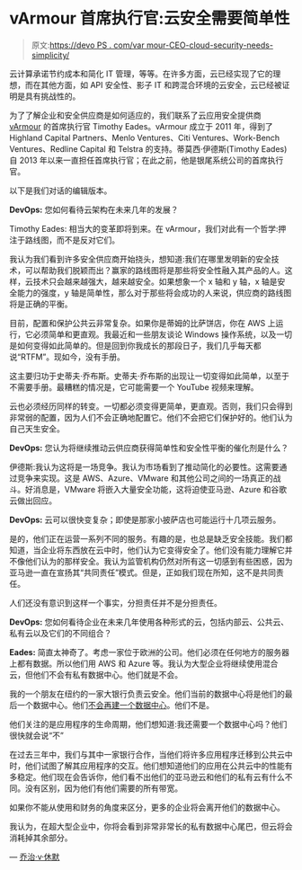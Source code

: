 # vArmour 首席执行官:云安全需要简单性

> 原文:[https://devo PS . com/var mour-CEO-cloud-security-needs-simplicity/](https://devops.com/varmour-ceo-cloud-security-needs-simplicity/)

云计算承诺节约成本和简化 IT 管理，等等。在许多方面，云已经实现了它的理想，而在其他方面，如 API 安全性、影子 IT 和跨混合环境的云安全，云已经被证明是具有挑战性的。

为了了解企业和安全供应商是如何适应的，我们联系了云应用安全提供商 [vArmour](https://www.varmour.com/) 的首席执行官 Timothy Eades。vArmour 成立于 2011 年，得到了 Highland Capital Partners、Menlo Ventures、Citi Ventures、Work-Bench Ventures、Redline Capital 和 Telstra 的支持。蒂莫西·伊德斯(Timothy Eades)自 2013 年以来一直担任首席执行官；在此之前，他是银尾系统公司的首席执行官。

以下是我们对话的编辑版本。

**DevOps:** 您如何看待云架构在未来几年的发展？

Timothy Eades: 相当大的变革即将到来。在 vArmour，我们对此有一个哲学:押注于路线图，而不是反对它们。

我认为我们看到许多安全供应商开始挠头，想知道:我们在哪里发明新的安全技术，可以帮助我们脱颖而出？赢家的路线图将是那些将安全性融入其产品的人。这样，云技术只会越来越强大，越来越安全。如果想象一个 x 轴和 y 轴，x 轴是安全能力的强度，y 轴是简单性，那么对于那些将会成功的人来说，供应商的路线图将是正确的平衡。

目前，配置和保护公共云非常复杂。如果你是蒂姆的比萨饼店，你在 AWS 上运行，它必须简单和更直观。我最近和一些朋友谈论 Windows 操作系统，以及一切是如何变得如此简单的。但是回到你我成长的那段日子，我们几乎每天都说“RTFM”。现如今，没有手册。

这主要归功于史蒂夫·乔布斯。史蒂夫·乔布斯的出现让一切变得如此简单，以至于不需要手册。最糟糕的情况是，它可能需要一个 YouTube 视频来理解。

云也必须经历同样的转变。一切都必须变得更简单，更直观。否则，我们只会得到非常弱的配置，因为人们不会正确地配置它。他们不会把它们保护好的。他们认为自己天生安全。

**DevOps:** 您认为将继续推动云供应商获得简单性和安全性平衡的催化剂是什么？

伊德斯:我认为这将是一场竞争。我认为市场看到了推动简化的必要性。这需要通过竞争来实现。这是 AWS、Azure、VMware 和其他公司之间的一场真正的战斗。好消息是，VMware 将嵌入大量安全功能，这将迫使亚马逊、Azure 和谷歌云做出回应。

**DevOps:** 云可以很快变复杂；即使是那家小披萨店也可能运行十几项云服务。

是的，他们正在运营一系列不同的服务。有趣的是，也总是缺乏安全技能。我们都知道，当企业将东西放在云中时，他们认为它变得安全了。他们没有能力理解它并不像他们认为的那样安全。我认为监管机构仍然对所有这一切感到有些困惑，因为亚马逊一直在宣扬其“共同责任”模式。但是，正如我们现在所知，这不是共同责任。

人们还没有意识到这样一个事实，分担责任并不是分担责任。

**DevOps:** 您如何看待企业在未来几年使用各种形式的云，包括内部云、公共云、私有云以及它们的不同组合？

**Eades:** 简直太神奇了。考虑一家位于欧洲的公司。他们必须在任何地方的服务器上都有数据。所以他们用 AWS 和 Azure 等。我认为大型企业将继续使用混合云，但他们不会有私有数据中心。他们就是不会。

我的一个朋友在纽约的一家大银行负责云安全。他们当前的数据中心将是他们的最后一个数据中心。他们[不会再建一个数据中心](https://devops.com/growing-pains-for-containers-data-centers-call-for-better-management/)。他们不是。

他们关注的是应用程序的生命周期，他们想知道:我还需要一个数据中心吗？他们很快就会说“不”

在过去三年中，我们与其中一家银行合作，当他们将许多应用程序迁移到公共云中时，他们试图了解其应用程序的交互。他们想知道他们的应用在公共云中的性能有多稳定。他们现在会告诉你，他们看不出他们的亚马逊云和他们的私有云有什么不同。没有区别，因为他们有他们需要的所有带宽。

如果你不能从使用和财务的角度来区分，更多的企业将会离开他们的数据中心。

我认为，在超大型企业中，你将会看到非常非常长的私有数据中心尾巴，但云将会消耗掉其余部分。

— [乔治·v·休默](https://devops.com/author/george-hulme/)
